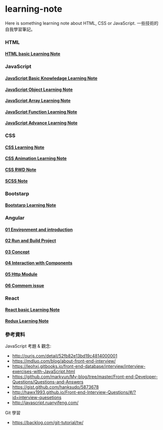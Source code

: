 # learning-note

Here is something learning note about HTML, CSS or JavaScript.
一些技術的自我學習筆記。 

### HTML
#### [HTML basic Learning Note] 

### JavaScript
#### [JavaScript Basic Knowledage Learning Note] 
#### [JavaScript Object Learning Note] 
#### [JavaScript Array Learning Note] 
#### [JavaScript Function Learning Note] 
#### [JavaScript Advance Learning Note] 

### CSS
#### [CSS Learning Note] 
#### [CSS Animation Learning Note]
#### [CSS RWD Note]  
#### [SCSS Note]

### Bootstarp
#### [Bootstarp Learning Note] 

### Angular
#### [01 Environment and introduction]
#### [02 Run and Build Project]
#### [03 Concept]
#### [04 Interaction with Components]
#### [05 Http Module]
#### [06 Commom issue]

### React
#### [React basic Learning Note]
#### [Redux Learning Note]

### 參考資料
JavaScript 考題 & 觀念: 
* http://ourjs.com/detail/52fb82e13bd19c4814000001
* https://mdluo.com/blog/about-front-end-interview/
* https://leohxj.gitbooks.io/front-end-database/interview/interview-exercises-with-JavaScript.html
* https://github.com/markyun/My-blog/tree/master/Front-end-Developer-Questions/Questions-and-Answers
* https://gist.github.com/hanksudo/5873678
* http://hawx1993.github.io/Front-end-Interview-Questions/#/?id=interview-quesetions
* http://javascript.ruanyifeng.com/

Git 學習
* https://backlog.com/git-tutorial/tw/



[HTML basic Learning Note]: <https://github.com/sean1093/learning-note/blob/master/html/html-learning-note.md>

[JavaScript Basic Knowledage Learning Note]: <https://github.com/sean1093/learning-note/blob/master/js/javascript-learning-note.md>
[JavaScript Object Learning Note]: <https://github.com/sean1093/learning-note/blob/master/js/javascript-learning-object-note.md>
[JavaScript Array Learning Note]: <https://github.com/sean1093/learning-note/blob/master/js/javascript-learning-array-note.md>
[JavaScript Function Learning Note]: <https://github.com/sean1093/learning-note/blob/master/js/javascript-learning-function-note.md>
[JavaScript Advance Learning Note]: <https://github.com/sean1093/learning-note/blob/master/js/javascript-advance-learning-note.md>

[CSS Learning Note]: <https://github.com/sean1093/learning-note/blob/master/css/css-learning-note.md>
[CSS Animation Learning Note]: <https://github.com/sean1093/learning-note/blob/master/css/css-animation-note.md>
[CSS RWD Note]: <https://github.com/sean1093/learning-note/blob/master/css/css-rwd-note.md>
[SCSS Note]: <https://github.com/sean1093/learning-note/blob/master/css/css-sass-note.md>
[Bootstarp Learning Note]: <https://github.com/sean1093/learning-note/blob/master/framework/bootstrap-learning-note.md>

[01 Environment and introduction]: <https://github.com/sean1093/angular-starter/blob/master/01.environment-and-introduction.md>
[02 Run and Build Project]: <https://github.com/sean1093/angular-starter/blob/master/02.run-and-build-project.md>
[03 Concept]: <https://github.com/sean1093/angular-starter/blob/master/03.concept.md>
[04 Interaction with Components]: <https://github.com/sean1093/angular-starter/blob/master/04.interaction-with-component.md>
[05 Http Module]: <https://github.com/sean1093/angular-starter/blob/master/05.http-module.md>
[06 Commom issue]: <https://github.com/sean1093/angular-starter/blob/master/06.commom-issue.md>

[React basic Learning Note]: <https://github.com/sean1093/react-starter/blob/master/react-notes.md>
[Redux Learning Note]: <https://github.com/sean1093/react-starter/blob/master/redux-notes.md>